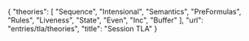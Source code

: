{
    "theories": [
        "Sequence",
        "Intensional",
        "Semantics",
        "PreFormulas",
        "Rules",
        "Liveness",
        "State",
        "Even",
        "Inc",
        "Buffer"
    ],
    "url": "entries/tla/theories",
    "title": "Session TLA"
}
